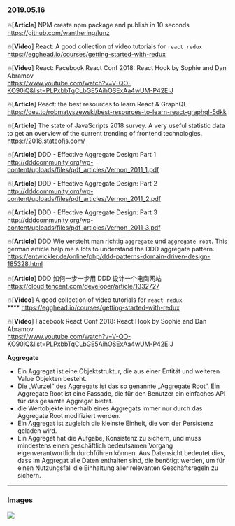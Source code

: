 ### 2019.05.16

🔥[**Article**] NPM create npm package and publish in 10 seconds <br>
<https://github.com/wanthering/lunz>

🔥[**Video**] React: A good collection of video tutorials for `react redux` <br>
<https://egghead.io/courses/getting-started-with-redux>

🔥[**Video**] React: Facebook React Conf 2018: React Hook by Sophie and Dan Abramov <br>
<https://www.youtube.com/watch?v=V-QO-KO90iQ&list=PLPxbbTqCLbGE5AihOSExAa4wUM-P42EIJ>

🔥[**Article**] React: the best resources to learn React & GraphQL <br>
<https://dev.to/robmatyszewski/best-resources-to-learn-react-graphql-5dkk>

🔥[**Article**] The state of JavaScripts 2018 survey. A very useful statistic data to get an overview of the current trending of frontend technologies. <br>
<https://2018.stateofjs.com/>

🔥[**Article**] DDD - Effective Aggregate Design: Part 1 <br>
<http://dddcommunity.org/wp-content/uploads/files/pdf_articles/Vernon_2011_1.pdf>

🔥[**Article**] DDD - Effective Aggregate Design: Part 2 <br>
<http://dddcommunity.org/wp-content/uploads/files/pdf_articles/Vernon_2011_2.pdf>

🔥[**Article**] DDD - Effective Aggregate Design: Part 3<br>
<http://dddcommunity.org/wp-content/uploads/files/pdf_articles/Vernon_2011_3.pdf>

🔥[**Article**] DDD Wie versteht man richtig `aggregate` und `aggregate root`. This german article help me a lots to understand the DDD aggregate pattern.<br>
<https://entwickler.de/online/php/ddd-patterns-domain-driven-design-185328.html>

🔥[**Article**] DDD 如何一步一步用 DDD 设计一个电商网站 <br>
<https://cloud.tencent.com/developer/article/1332727>

🔥[**Video**] A good collection of video tutorials for `react redux` <br>\*\*\*\*
<https://egghead.io/courses/getting-started-with-redux>

🔥[**Video**] Facebook React Conf 2018: React Hook by Sophie and Dan Abramov <br>
<https://www.youtube.com/watch?v=V-QO-KO90iQ&list=PLPxbbTqCLbGE5AihOSExAa4wUM-P42EIJ>

**Aggregate**

- Ein Aggregat ist eine Objektstruktur, die aus einer Entität und weiteren Value Objekten besteht.
- Die „Wurzel“ des Aggregats ist das so genannte „Aggregate Root“. Ein Aggregate Root ist eine Fassade, die für den Benutzer ein einfaches API für das gesamte Aggregat bietet.
- die Wertobjekte innerhalb eines Aggregats immer nur durch das Aggregate Root modifiziert werden.
- Ein Aggregat ist zugleich die kleinste Einheit, die von der Persistenz geladen wird.
- Ein Aggregat hat die Aufgabe, Konsistenz zu sichern, und muss mindestens einen geschäftlich bedeutsamen Vorgang eigenverantwortlich durchführen können. Aus Datensicht bedeutet dies, dass im Aggregat alle Daten enthalten sind, die benötigt werden, um für einen Nutzungsfall die Einhaltung aller relevanten Geschäftsregeln zu sichern.

<hr>

### Images

![](https://images.unsplash.com/photo-1535365860506-d8b700079e59?ixlib=rb-1.2.1&ixid=eyJhcHBfaWQiOjEyMDd9&auto=format&fit=crop&w=1718&q=80)

